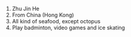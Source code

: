 1. Zhu Jin He
2. From China (Hong Kong)
3. All kind of seafood, except octopus
3. Play badminton, video games and ice skating

